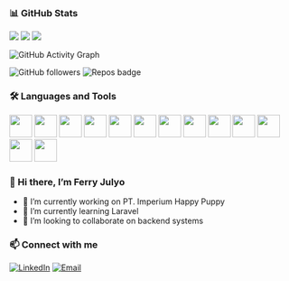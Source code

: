### 📊 GitHub Stats
<img src="https://github-readme-stats.vercel.app/api?username=FerryJulyo&show_icons=true&theme=radical"/>
<img src="https://github-readme-stats.vercel.app/api/top-langs/?username=FerryJulyo&layout=compact&theme=radical"/>
<img src="https://github-readme-streak-stats.herokuapp.com/?user=FerryJulyo&theme=radical"/>

![GitHub Activity Graph](https://github-readme-activity-graph.vercel.app/graph?username=FerryJulyo&theme=dracula)

![GitHub followers](https://img.shields.io/github/followers/FerryJulyo?label=Follow&style=social)
![Repos badge](https://img.shields.io/badge/Repos-10-blue)


### 🛠️ Languages and Tools
<p align="left">
  <img src="https://cdn.jsdelivr.net/gh/devicons/devicon/icons/php/php-original.svg" width="40"/>
  <img src="https://encrypted-tbn0.gstatic.com/images?q=tbn:ANd9GcQ-aFzLDiRodJ8Wyve_gVCByj6i3-wDtK9pNQ&s" width="40"/>
  <img src="https://images.icon-icons.com/2699/PNG/512/python_logo_icon_168886.png" width="40"/>
  <img src="https://upload.wikimedia.org/wikipedia/commons/thumb/1/18/ISO_C%2B%2B_Logo.svg/1200px-ISO_C%2B%2B_Logo.svg.png" width="40"/>
  <img src="https://cdn4.iconfinder.com/data/icons/logos-and-brands/512/181_Java_logo_logos-512.png" width="40"/>
  <img src="https://upload.wikimedia.org/wikipedia/commons/9/9a/Laravel.svg" width="40"/>
  <img src="https://cdn.worldvectorlogo.com/logos/codeigniter-1.svg" width="40"/>
  <img src="https://images.icon-icons.com/836/PNG/512/Wordpress_icon-icons.com_66780.png" width="40"/>
  <img src="https://upload.wikimedia.org/wikipedia/commons/thumb/1/19/Unity_Technologies_logo.svg/1024px-Unity_Technologies_logo.svg.png" width="40"/>
  <img src="https://upload.wikimedia.org/wikipedia/commons/thumb/c/c1/Android_Studio_icon_%282023%29.svg/2048px-Android_Studio_icon_%282023%29.svg.png" width="40"/>
  <img src="https://cdn.jsdelivr.net/gh/devicons/devicon/icons/mysql/mysql-original.svg" width="40"/>
  <img src="https://img.icons8.com/?size=512&id=laYYF3dV0Iew&format=png" width="40"/>
  <img src="https://images.icon-icons.com/2699/PNG/512/sqlite_logo_icon_169724.png" width="40"/>
</p>


### 👋 Hi there, I’m Ferry Julyo
- 🔭 I’m currently working on  PT. Imperium Happy Puppy
- 🌱 I’m currently learning Laravel
- 👯 I’m looking to collaborate on backend systems

### 📫 Connect with me
[![LinkedIn](https://img.shields.io/badge/-LinkedIn-blue?style=flat&logo=linkedin)]([https://linkedin.com/in/ferryjulyo](https://www.linkedin.com/in/mohammad-ferry-julyo-975a19191/))
[![Email](https://img.shields.io/badge/-Email-red?style=flat&logo=gmail)](mailto:ferryjulyo86@gmail.com)
